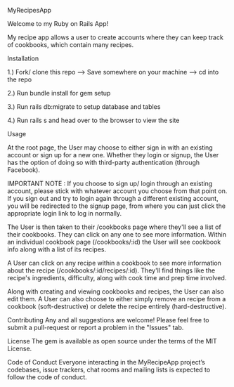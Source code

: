 MyRecipesApp

Welcome to my Ruby on Rails App!

My recipe app allows a user to create accounts where they can keep track of cookbooks, which contain many recipes.

Installation

1.) Fork/ clone this repo --> Save somewhere on your machine --> cd into the repo

2.) Run bundle install for gem setup

3.) Run rails db:migrate to setup database and tables

4.) Run rails s and head over to the browser to view the site

Usage

At the root page, the User may choose to either sign in with an existing account or sign up for a new one. Whether they login or signup, the User has the option of doing so with third-party authentication (through Facebook).

IMPORTANT NOTE : If you choose to sign up/ login through an existing account, please stick with whatever account
you choose from that point on. If you sign out and try to login again through a different existing account, you
will be redirected to the signup page, from where you can just click the appropriate login link to log in
normally.

The User is then taken to their /cookbooks page where they'll see a list of their cookbooks. They can click on any one to see more information. Within an individual cookbook page (/cookbooks/:id) the User will see cookbook info along with a list of its recipes.

A User can click on any recipe within a cookbook to see more information about the recipe (/cookbooks/:id/recipes/:id). They'll find things like the recipe's ingredients, difficulty, along with cook time and prep time involved.

Along with creating and viewing cookbooks and recipes, the User can also edit them. A User can also choose to either simply remove an recipe from a cookbook (soft-destructive) or delete the recipe entirely (hard-destructive).

Contributing
Any and all suggestions are welcome! Please feel free to submit a pull-request or report a problem in the "Issues" tab.

License
The gem is available as open source under the terms of the MIT License.

Code of Conduct
Everyone interacting in the MyRecipeApp project’s codebases, issue trackers, chat rooms and mailing lists is expected to follow the code of conduct.
